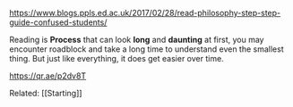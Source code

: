 https://www.blogs.ppls.ed.ac.uk/2017/02/28/read-philosophy-step-step-guide-confused-students/

Reading is **Process** that can look **long** and **daunting** at first, you may encounter roadblock and take a long time to understand even the smallest thing. But just like everything, it does get easier over time.

https://qr.ae/p2dv8T

Related: [[Starting]]